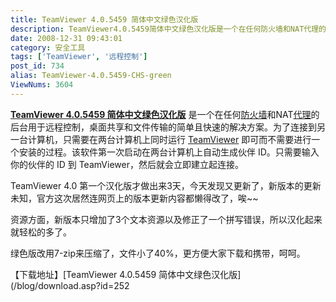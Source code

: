 ```yaml
---
title: TeamViewer 4.0.5459 简体中文绿色汉化版
description: TeamViewer4.0.5459简体中文绿色汉化版是一个在任何防火墙和NAT代理的后台用于远程控制，桌面共享和文件传输的简单且快速的解决方案。为了连接到另一台计算机，只需要在两台计算机上同时运行TeamViewer即可而不需要进行一个安装的过程。该软件第一次启动在两台计算机上自动生成伙伴ID。只需要输入你的伙伴的ID到TeamViewer，然后就会立即建立起连接。
date: 2008-12-31 09:43:01
category: 安全工具
tags: ['TeamViewer', '远程控制']
post_id: 734
alias: TeamViewer-4.0.5459-CHS-green
ViewNums: 3604
---
```


[**TeamViewer 4.0.5459 简体中文绿色汉化版**](/blog/teamviewer-405459-chs-green) 是一个在任何[防火墙](http://www.virus-info.asia/virus/FireWall/)和NAT[代理](/blog/130a)的后台用于远程控制，桌面共享和文件传输的简单且快速的解决方案。为了连接到另一台计算机，只需要在两台计算机上同时运行 [TeamViewer](/blog/teamviewer-35-build-4140) 即可而不需要进行一个安装的过程。该软件第一次启动在两台计算机上自动生成伙伴 ID。只需要输入你的伙伴的 ID 到 TeamViewer，然后就会立即建立起连接。

TeamViewer 4.0 第一个汉化版才做出来3天，今天发现又更新了，新版本的更新未知，官方这次居然连网页上的版本更新内容都懒得改了，唉~~

资源方面，新版本只增加了3个文本资源以及修正了一个拼写错误，所以汉化起来就轻松的多了。

绿色版改用7-zip来压缩了，文件小了40%，更方便大家下载和携带，呵呵。

【下载地址】[TeamViewer 4.0.5459 简体中文绿色汉化版](/blog/download.asp?id=252

